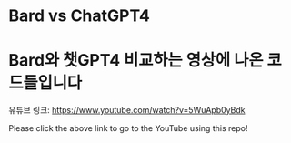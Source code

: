 # Bard vs ChatGPT4
# Bard와 챗GPT4 비교하는 영상에 나온 코드들입니다

유튜브 링크: https://www.youtube.com/watch?v=5WuApb0yBdk

Please click the above link to go to the YouTube using this repo!
